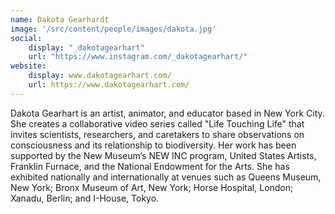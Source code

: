 ```yaml
---
name: Dakota Gearhardt
image: '/src/content/people/images/dakota.jpg'
social: 
    display: "_dakotagearhart"
    url: "https://www.instagram.com/_dakotagearhart/" 
website: 
    display: www.dakotagearhart.com/
    url: https://www.dakotagearhart.com/
---
```


Dakota Gearhart is an artist, animator, and educator based in New York City. She creates a collaborative video series called "Life Touching Life" that invites scientists, researchers, and caretakers to share observations on consciousness and its relationship to biodiversity. Her work has been supported by the New Museum’s NEW INC program, United States Artists, Franklin Furnace, and the National Endowment for the Arts. She has exhibited nationally and internationally at venues such as Queens Museum, New York; Bronx Museum of Art, New York; Horse Hospital, London; Xanadu, Berlin; and I-House, Tokyo.
